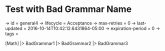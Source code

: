 # Test with Bad Grammar Name

-> id = general4
-> lifecycle = Acceptance
-> max-retries = 0
-> last-updated = 2016-10-14T10:42:12.6431864-05:00
-> expiration-period = 0
-> tags = 

[Math]
|> BadGrammar1
|> BadGrammar2
|> BadGrammar3
~~~
